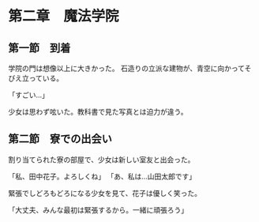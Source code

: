 # 第二章　魔法学院

## 第一節　到着

学院の門は想像以上に大きかった。
石造りの立派な建物が、青空に向かってそびえ立っている。

「すごい…」

少女は思わず呟いた。教科書で見た写真とは迫力が違う。

## 第二節　寮での出会い

割り当てられた寮の部屋で、少女は新しい室友と出会った。

「私、田中花子。よろしくね」
「あ、私は…山田太郎です」

緊張でしどろもどろになる少女を見て、花子は優しく笑った。

「大丈夫、みんな最初は緊張するから。一緒に頑張ろう」
